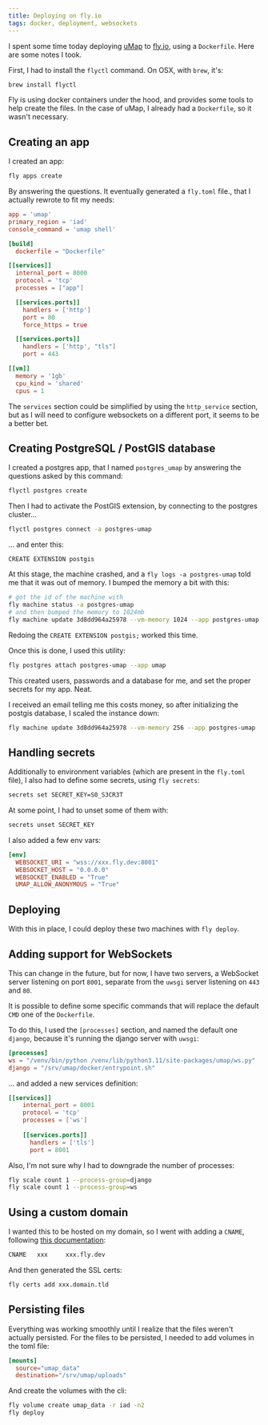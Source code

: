 ```yaml
---
title: Deploying on fly.io
tags: docker, deployment, websockets
---
```


I spent some time today deploying [uMap](https://umap-project.org) to [fly.io](https://fly.io), using a `Dockerfile`. Here are some notes I took.

First, I had to install the `flyctl` command. On OSX, with `brew`, it's:

```bash
brew install flyctl
```

Fly is using docker containers under the hood, and provides some tools to help  create the files. In the case of uMap, I already had a `Dockerfile`, so it wasn't necessary.

## Creating an app

I created an app:

```bash
fly apps create
```

By answering the questions. It eventually generated a `fly.toml` file., that I actually rewrote to fit my needs:

```toml
app = 'umap'
primary_region = 'iad'
console_command = 'umap shell'

[build]
  dockerfile = "Dockerfile"

[[services]]
  internal_port = 8000
  protocol = 'tcp'
  processes = ["app"]

  [[services.ports]]
    handlers = ['http']
    port = 80
    force_https = true

  [[services.ports]]
    handlers = ['http', "tls"]
    port = 443

[[vm]]
  memory = '1gb'
  cpu_kind = 'shared'
  cpus = 1
```

The `services` section could be simplified by using the `http_service` section, but as I will need to configure websockets on a different port, it seems to be a better bet.
## Creating PostgreSQL / PostGIS database

I created a postgres app, that I named `postgres_umap` by answering the questions asked by this command:

```bash
flyctl postgres create
```

Then I had to activate the PostGIS extension, by connecting to the postgres cluster…

```bash
flyctl postgres connect -a postgres-umap
```

… and enter this:

```
CREATE EXTENSION postgis
```

At this stage, the machine crashed, and a `fly logs -a postgres-umap` told me that it was out of memory. I bumped the memory a bit with this:

```bash
# got the id of the machine with
fly machine status -a postgres-umap
# and then bumped the memory to 1024mb
fly machine update 3d8dd964a25978 --vm-memory 1024 --app postgres-umap
```

Redoing the `CREATE EXTENSION postgis;` worked this time.

Once this is done, I used this utility:

```bash
fly postgres attach postgres-umap --app umap
```

This created users, passwords and a database for me, and set the proper secrets for my app. Neat. 

I received an email telling me this costs money, so after initializing the postgis database, I scaled the instance down:

```bash
fly machine update 3d8dd964a25978 --vm-memory 256 --app postgres-umap
```

## Handling secrets

Additionally to environment variables (which are present in the `fly.toml` file), I also had to define some secrets, using `fly secrets`:

```bash
secrets set SECRET_KEY=S0_S3CR3T
```

At some point, I had to unset some of them with: 

```bash
secrets unset SECRET_KEY
```

I also added a few env vars:

```toml
[env]
  WEBSOCKET_URI = "wss://xxx.fly.dev:8001"
  WEBSOCKET_HOST = "0.0.0.0"
  WEBSOCKET_ENABLED = "True"
  UMAP_ALLOW_ANONYMOUS = "True"
```

## Deploying

With this in place, I could deploy these two machines with `fly deploy`.

## Adding support for WebSockets

This can change in the future, but for now, I have two servers, a WebSocket server listening on port `8001`, separate from the `uwsgi` server listening on `443` and `80`.

It is possible to define some specific commands that will replace the default `CMD` one of the `Dockerfile`. 

To do this, I used the `[processes]` section, and named the default one `django`, because it's running the django server with `uwsgi`:

```toml
[processes]
ws = "/venv/bin/python /venv/lib/python3.11/site-packages/umap/ws.py"
django = "/srv/umap/docker/entrypoint.sh"
```

… and added a new services definition:

```toml
[[services]]
    internal_port = 8001
    protocol = 'tcp'
    processes = ['ws']
    
    [[services.ports]]
      handlers = ['tls']
      port = 8001
```

Also, I'm not sure why I had to downgrade the number of processes:

```bash
fly scale count 1 --process-group=django
fly scale count 1 --process-group=ws
```

## Using a custom domain

I wanted this to be hosted on my domain, so I went with adding a `CNAME`, following [this documentation](https://fly.io/docs/networking/custom-domain/):

```bash
CNAME 	xxx 	xxx.fly.dev
```

And then generated the SSL certs:

```bash
fly certs add xxx.domain.tld
```

## Persisting files

Everything was working smoothly until I realize that the files weren't actually persisted. For the files to be persisted, I needed to add volumes in the toml file:

```toml
[mounts]
  source="umap_data"
  destination="/srv/umap/uploads"
```

And create the volumes with the cli:

```bash
fly volume create umap_data -r iad -n2
fly deploy
```
